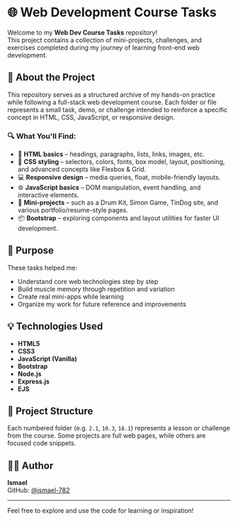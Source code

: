 # 🌐 Web Development Course Tasks

Welcome to my **Web Dev Course Tasks** repository!  
This project contains a collection of mini-projects, challenges, and exercises completed during my journey of learning front-end web development.

## 🎯 About the Project

This repository serves as a structured archive of my hands-on practice while following a full-stack web development course. Each folder or file represents a small task, demo, or challenge intended to reinforce a specific concept in HTML, CSS, JavaScript, or responsive design.

### 🔍 What You'll Find:

- 🧱 **HTML basics** – headings, paragraphs, lists, links, images, etc.  
- 🎨 **CSS styling** – selectors, colors, fonts, box model, layout, positioning, and advanced concepts like Flexbox & Grid.  
- 💻 **Responsive design** – media queries, float, mobile-friendly layouts.  
- ⚙️ **JavaScript basics** – DOM manipulation, event handling, and interactive elements.  
- 🚀 **Mini-projects** – such as a Drum Kit, Simon Game, TinDog site, and various portfolio/resume-style pages.  
- 📦 **Bootstrap** – exploring components and layout utilities for faster UI development.

## 🧠 Purpose

These tasks helped me:

- Understand core web technologies step by step  
- Build muscle memory through repetition and variation  
- Create real mini-apps while learning  
- Organize my work for future reference and improvements  

## 💡 Technologies Used

- **HTML5**  
- **CSS3**  
- **JavaScript (Vanilla)**  
- **Bootstrap**
- **Node.js**
- **Express.js**
- **EJS**

## 📁 Project Structure

Each numbered folder (e.g. `2.1`, `10.3`, `18.1`) represents a lesson or challenge from the course. Some projects are full web pages, while others are focused code snippets.

## 🧑‍💻 Author

**Ismael**  
GitHub: [@ismael-782](https://github.com/ismael-782)

---

Feel free to explore and use the code for learning or inspiration!
